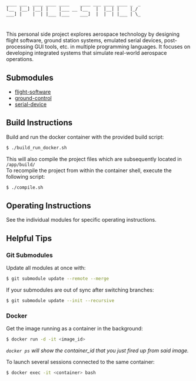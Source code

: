 ```text
____ ___  ____ ____ ____    ____ ___ ____ ____ _  _ 
[__  |__] |__| |    |___ __ [__   |  |__| |    |_/  
___] |    |  | |___ |___    ___]  |  |  | |___ | \_ 
```
#                                                                                                                
This personal side project explores aerospace technology by designing flight software, ground station systems, emulated serial devices, post-processing GUI tools, etc. in multiple programming languages. It focuses on developing integrated systems that simulate real-world aerospace operations.

## Submodules
* [flight-software](https://github.com/jbonnells/flight-software.git)  
* [ground-control](https://github.com/jbonnells/ground-control.git)
* [serial-device](https://github.com/jbonnells/serial-device.git)

## Build Instructions
Build and run the docker container with the provided build script:
```bash
$ ./build_run_docker.sh
```
This will also compile the project files which are subsequently located in `/app/build/`  
To recompile the project from within the container shell, execute the following script:
```bash
$ ./compile.sh
```

## Operating Instructions
See the individual modules for specific operating instructions.

## Helpful Tips

### Git Submodules
Update all modules at once with:
```bash
$ git submodule update --remote --merge
```
If your submodules are out of sync after switching branches:
```bash
$ git submodule update --init --recursive
```

### Docker
Get the image running as a container in the background: 
```bash
$ docker run -d -it <image_id>
```
*`docker ps` will show the container_id that you just fired up from said image.*

To launch several sessions connected to the same container:
```bash
$ docker exec -it <container> bash
```